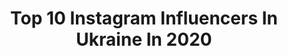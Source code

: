 ---
title: Top 10 Instagram Influencers In Ukraine In 2020
description: >-
  Find top Instagram influencers in Ukraine in 2020. Most popular hashtags: #covid #upstreamteam #coronavirus #anglers.
platform: Instagram
profiles:
  - username: "nataliaa_semenyuk"
    fullname: >-
      Наталія Ігорівна
    location: "Ukraine"
    followers: 6801
    engagement: 6525
    commentsToLikes: 0.105485
    id: ck6tn33nk91c80j71rlbbxlgi
    verified: false
    hashtags: "#liketime, #like"
  - username: "predelformat"
    fullname: >-
      ПРЕДЕЛЬНЫЙ
    location: "Ukraine"
    followers: 9095
    engagement: 1616
    commentsToLikes: 0.139162
    id: ck5c8jls99mkq0i11x3yp0hdn
    verified: false
    hashtags: "#vans, #gsportbmx, #kendamausa, #bsdforever"
  - username: "svechkorenko"
    fullname: >-
      Роман Свечкоренко 🖤 Психология
    location: "Ukraine"
    followers: 1109580
    engagement: 1377
    commentsToLikes: 0.058174
    id: ck6tv2wzrjvb40j71g9rr16de
    verified: false
    hashtags: "#covid"
  - username: "nazar_bozhenko"
    fullname: >-
      🔰НАЗАР БОЖЕНКО
    location: "Ukraine"
    followers: 20989
    engagement: 922
    commentsToLikes: 0.223250
    id: ck5zu4dd31nxj0i14b86nu897
    verified: false
    hashtags: "#troutfishing, #winterfishing, #upstreamswirl, #favoriterapid"
  - username: "melovin_official"
    fullname: >-
      MÉLOVIN 🩸
    location: "Ukraine"
    followers: 269234
    engagement: 854
    commentsToLikes: 0.063566
    id: ck0u7czsz4gei0i19okkmxljj
    verified: true
    hashtags: "#tiktok, #metgala, #bravelovefreedom, #freelove"
  - username: "roksolana_rozvadovska"
    fullname: >-
      R O K S O L A N A👑
    location: "Ukraine"
    followers: 46436
    engagement: 752
    commentsToLikes: 0.159403
    id: ck13c39bmyeoy0i19ygenw320
    verified: false
    hashtags: ""
  - username: "rudomino"
    fullname: >-
      Yana Rudomino
    location: "Ukraine"
    followers: 34811
    engagement: 2992
    commentsToLikes: 0.060858
    id: ck0tudfi26pnr0i198rwg7hvf
    verified: false
    hashtags: "#vippeople8"
  - username: "kvashnevskyi"
    fullname: >-
      Дмитрий Квашневский
    location: "Ukraine"
    followers: 360314
    engagement: 2200
    commentsToLikes: 0.038681
    id: ck5hcejmnhnoo0i119am1lt8p
    verified: false
    hashtags: "#ukraine, #10yearschallenge"
  - username: "allo_lizushka"
    fullname: >-
      🎥 YouTube ☎️ Allo Lizushka
    location: "Ukraine"
    followers: 8231
    engagement: 1713
    commentsToLikes: 0.205921
    id: ck8taerxirgne0j78eg218qyj
    verified: false
    hashtags: "#allolizushka"
  - username: "ira_boeva"
    fullname: >-
      Мама в кубе⏳Таймменеджмент
    location: "Ukraine"
    followers: 6442
    engagement: 1698
    commentsToLikes: 0.232406
    id: ck8tb0s6ntvt10j78pjvkqhr0
    verified: false
    hashtags: "#giveaway"
---